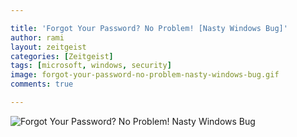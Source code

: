 ```yaml
---

title: 'Forgot Your Password? No Problem! [Nasty Windows Bug]'
author: rami
layout: zeitgeist
categories: [Zeitgeist]
tags: [microsoft, windows, security]
image: forgot-your-password-no-problem-nasty-windows-bug.gif
comments: true

---
```


![Forgot Your Password? No Problem! Nasty Windows Bug](/assets/images/content/zeitgeist/forgot-your-password-no-problem-nasty-windows-bug.gif)
